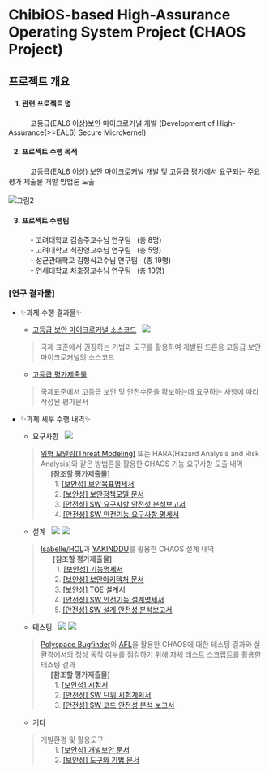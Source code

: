 
# ChibiOS-based High-Assurance Operating System Project (CHAOS Project)
## 프로젝트 개요
####  &#160; &#160; 1. 관련 프로젝트 명
 &#160; &#160; &#160; &#160; &#160; &#160;고등급(EAL6 이상)보안 마이크로커널 개발 (Development of High-Assurance(>=EAL6) Secure Microkernel)
####  &#160; &#160;2. 프로젝트 수행 목적
 &#160; &#160; &#160; &#160; &#160; &#160;고등급(EAL6 이상) 보안 마이크로커널 개발 및 고등급 평가에서 요구되는 주요 평가 제출물 개발 방법론 도출
 <br>
 <br>![그림2](https://user-images.githubusercontent.com/31889026/149855984-2b56ea77-bbd5-413c-bce0-3710c4ec8ce6.png)

####  &#160; &#160;3. 프로젝트 수행팀
 &#160; &#160; &#160; &#160; &#160; &#160;- 고려대학교 김승주교수님 연구팀 &#160; (총 8명) <br>
 &#160; &#160; &#160; &#160; &#160; &#160;- 고려대학교 최진영교수님 연구팀 &#160; (총 5명) <br>
 &#160; &#160; &#160; &#160; &#160; &#160;- 성균관대학교 김형식교수님 연구팀 &#160; (총 19명) <br>
 &#160; &#160; &#160; &#160; &#160; &#160;- 연세대학교 차호정교수님 연구팀 &#160; (총 10명) <br>

### [연구 결과물]

- ✨과제 수행 결과물✨
  - [고등급 보안 마이크로커널 소스코드](https://github.com/HackProof/CHAOS/tree/main/%EA%B3%BC%EC%A0%9C%20%EC%88%98%ED%96%89%20%EA%B2%B0%EA%B3%BC%EB%AC%BC/%EA%B3%A0%EB%93%B1%EA%B8%89%20%EB%B3%B4%EC%95%88%20%EB%A7%88%EC%9D%B4%ED%81%AC%EB%A1%9C%EC%BB%A4%EB%84%90%20%EC%86%8C%EC%8A%A4%EC%BD%94%EB%93%9C) &#160; <img src="https://img.shields.io/badge/-C%2FC%2B%2B-red">
  > 국제 표준에서 권장하는 기법과 도구를 활용하여 개발된 드론용 고등급 보안마이크로커널의 소스코드
  - [고등급 평가제출물](https://github.com/HackProof/CHAOS/tree/main/%EA%B3%BC%EC%A0%9C%20%EC%88%98%ED%96%89%20%EA%B2%B0%EA%B3%BC%EB%AC%BC/%EA%B3%A0%EB%93%B1%EA%B8%89%20%EB%B3%B4%EC%95%88%20%EB%A7%88%EC%9D%B4%ED%81%AC%EB%A1%9C%EC%BB%A4%EB%84%90%20%ED%8F%89%EA%B0%80%EC%A0%9C%EC%B6%9C%EB%AC%BC)
  > 국제표준에서 고등급 보안 및 안전수준을 확보하는데 요구하는 사항에 따라 작성된 평가문서

- ✨과제 세부 수행 내역✨
  - 요구사항 &#160; <img src="https://img.shields.io/badge/-Microsoft%20Threat%20Modeling%20Tool-brightgreen">
  > [위협 모델링(Threat Modeling)](https://docs.microsoft.com/ko-kr/azure/security/develop/threat-modeling-tool-releases-73002061) 또는 HARA(Hazard Analysis and Risk Analysis)와 같은 방법론을 활용한 CHAOS 기능 요구사항 도출 내역 <br>
&#160;&#160;&#160;&#160; **[참조할 평가제출물]** <br>
&#160;&#160;&#160;&#160;&#160;&#160; 1. [[보안성] 보안목표명세서](https://github.com/HackProof/CHAOS/blob/main/%EA%B3%BC%EC%A0%9C%20%EC%88%98%ED%96%89%20%EA%B2%B0%EA%B3%BC%EB%AC%BC/%EA%B3%A0%EB%93%B1%EA%B8%89%20%EB%B3%B4%EC%95%88%20%EB%A7%88%EC%9D%B4%ED%81%AC%EB%A1%9C%EC%BB%A4%EB%84%90%20%ED%8F%89%EA%B0%80%EC%A0%9C%EC%B6%9C%EB%AC%BC/%EB%B3%B4%EC%95%88%EC%84%B1/%5B%EA%B8%B0%EC%88%A0%EB%AC%B8%EC%84%9C%5D%20%EB%B3%B4%EC%95%88%EB%AA%A9%ED%91%9C%EB%AA%85%EC%84%B8%EC%84%9C.pdf) <br>
&#160;&#160;&#160;&#160;&#160;&#160; 2. [[보안성] 보안정책모델 문서](https://github.com/HackProof/CHAOS/blob/main/%EA%B3%BC%EC%A0%9C%20%EC%88%98%ED%96%89%20%EA%B2%B0%EA%B3%BC%EB%AC%BC/%EA%B3%A0%EB%93%B1%EA%B8%89%20%EB%B3%B4%EC%95%88%20%EB%A7%88%EC%9D%B4%ED%81%AC%EB%A1%9C%EC%BB%A4%EB%84%90%20%ED%8F%89%EA%B0%80%EC%A0%9C%EC%B6%9C%EB%AC%BC/%EB%B3%B4%EC%95%88%EC%84%B1/%5B%EA%B8%B0%EC%88%A0%EB%AC%B8%EC%84%9C%5D%20%EB%B3%B4%EC%95%88%EC%A0%95%EC%B1%85%EB%AA%A8%EB%8D%B8%EB%AC%B8%EC%84%9C.pdf) <br>
&#160;&#160;&#160;&#160;&#160;&#160; 3. [[안전성] SW 요구사항 안전성 분석보고서](https://github.com/HackProof/CHAOS/blob/main/%EA%B3%BC%EC%A0%9C%20%EC%88%98%ED%96%89%20%EA%B2%B0%EA%B3%BC%EB%AC%BC/%EA%B3%A0%EB%93%B1%EA%B8%89%20%EB%B3%B4%EC%95%88%20%EB%A7%88%EC%9D%B4%ED%81%AC%EB%A1%9C%EC%BB%A4%EB%84%90%20%ED%8F%89%EA%B0%80%EC%A0%9C%EC%B6%9C%EB%AC%BC/%EC%95%88%EC%A0%84%EC%84%B1/%5B%EA%B8%B0%EC%88%A0%EB%AC%B8%EC%84%9C%5D%20SW%EC%BD%94%EB%93%9C%EC%95%88%EC%A0%84%EC%84%B1%EB%B6%84%EC%84%9D%EB%B3%B4%EA%B3%A0%EC%84%9Cv2.pdf) <br>
&#160;&#160;&#160;&#160;&#160;&#160; 4. [[안전성] SW 안전기능 요구사항 명세서](https://github.com/HackProof/CHAOS/blob/main/%EA%B3%BC%EC%A0%9C%20%EC%88%98%ED%96%89%20%EA%B2%B0%EA%B3%BC%EB%AC%BC/%EA%B3%A0%EB%93%B1%EA%B8%89%20%EB%B3%B4%EC%95%88%20%EB%A7%88%EC%9D%B4%ED%81%AC%EB%A1%9C%EC%BB%A4%EB%84%90%20%ED%8F%89%EA%B0%80%EC%A0%9C%EC%B6%9C%EB%AC%BC/%EC%95%88%EC%A0%84%EC%84%B1/%5B%EA%B8%B0%EC%88%A0%EB%AC%B8%EC%84%9C%5D%20SW%EC%9D%B8%EC%A0%84%EA%B8%B0%EB%8A%A5%EC%9A%94%EA%B5%AC%EC%82%AC%ED%95%AD%EB%AA%85%EC%84%B8%EC%84%9C.pdf) <br>
  - 설계 &#160; <img src="https://img.shields.io/badge/-Isabelle%2FHOL%20(%EB%B3%B4%EC%95%88%EA%B8%B0%EB%8A%A5)-green"> <img src="https://img.shields.io/badge/-YAKINDDU%20(%EC%95%88%EC%A0%84%EA%B8%B0%EB%8A%A5)-yellowgreen"> <br>
  > [Isabelle/HOL](https://isabelle.in.tum.de/)과 [YAKINDDU](https://www.itemis.com/en/yakindu/state-machine/)를 활용한 CHAOS 설계 내역 <br>
&#160;&#160;&#160;&#160;&#160; **[참조할 평가제출물]** <br>
&#160;&#160;&#160;&#160;&#160;&#160;&#160; 1. [[보안성] 기능명세서](https://github.com/HackProof/CHAOS/blob/main/%EA%B3%BC%EC%A0%9C%20%EC%88%98%ED%96%89%20%EA%B2%B0%EA%B3%BC%EB%AC%BC/%EA%B3%A0%EB%93%B1%EA%B8%89%20%EB%B3%B4%EC%95%88%20%EB%A7%88%EC%9D%B4%ED%81%AC%EB%A1%9C%EC%BB%A4%EB%84%90%20%ED%8F%89%EA%B0%80%EC%A0%9C%EC%B6%9C%EB%AC%BC/%EB%B3%B4%EC%95%88%EC%84%B1/%5B%EA%B8%B0%EC%88%A0%EB%AC%B8%EC%84%9C%5D%20%EA%B8%B0%EB%8A%A5%EB%AA%85%EC%84%B8%EC%84%9C.pdf) <br>
&#160;&#160;&#160;&#160;&#160;&#160; 2. [[보안성] 보안아키텍처 문서](https://github.com/HackProof/CHAOS/blob/main/%EA%B3%BC%EC%A0%9C%20%EC%88%98%ED%96%89%20%EA%B2%B0%EA%B3%BC%EB%AC%BC/%EA%B3%A0%EB%93%B1%EA%B8%89%20%EB%B3%B4%EC%95%88%20%EB%A7%88%EC%9D%B4%ED%81%AC%EB%A1%9C%EC%BB%A4%EB%84%90%20%ED%8F%89%EA%B0%80%EC%A0%9C%EC%B6%9C%EB%AC%BC/%EB%B3%B4%EC%95%88%EC%84%B1/%5B%EA%B8%B0%EC%88%A0%EB%AC%B8%EC%84%9C%5D%20%EB%B3%B4%EC%95%88%EC%95%84%ED%82%A4%ED%85%8D%EC%B3%90%EB%AC%B8%EC%84%9C.pdf) <br>
&#160;&#160;&#160;&#160;&#160;&#160; 3. [[보안성] TOE 설계서](https://github.com/HackProof/CHAOS/blob/main/%EA%B3%BC%EC%A0%9C%20%EC%88%98%ED%96%89%20%EA%B2%B0%EA%B3%BC%EB%AC%BC/%EA%B3%A0%EB%93%B1%EA%B8%89%20%EB%B3%B4%EC%95%88%20%EB%A7%88%EC%9D%B4%ED%81%AC%EB%A1%9C%EC%BB%A4%EB%84%90%20%ED%8F%89%EA%B0%80%EC%A0%9C%EC%B6%9C%EB%AC%BC/%EB%B3%B4%EC%95%88%EC%84%B1/%5B%EA%B8%B0%EC%88%A0%EB%AC%B8%EC%84%9C%5D%20TOE%20%EC%84%A4%EA%B3%84%EC%84%9C.pdf) <br>
&#160;&#160;&#160;&#160;&#160;&#160; 4. [[안전성] SW 안전기능 설계명세서](https://github.com/HackProof/CHAOS/blob/main/%EA%B3%BC%EC%A0%9C%20%EC%88%98%ED%96%89%20%EA%B2%B0%EA%B3%BC%EB%AC%BC/%EA%B3%A0%EB%93%B1%EA%B8%89%20%EB%B3%B4%EC%95%88%20%EB%A7%88%EC%9D%B4%ED%81%AC%EB%A1%9C%EC%BB%A4%EB%84%90%20%ED%8F%89%EA%B0%80%EC%A0%9C%EC%B6%9C%EB%AC%BC/%EC%95%88%EC%A0%84%EC%84%B1/%5B%EA%B8%B0%EC%88%A0%EB%AC%B8%EC%84%9C%5D%20SW%EC%95%88%EC%A0%84%EA%B8%B0%EB%8A%A5%EC%84%A4%EA%B3%84%EB%AA%85%EC%84%B8%EC%84%9Cv2.pdf) <br>
&#160;&#160;&#160;&#160;&#160;&#160; 5. [[안전성] SW 설계 안전성 분석보고서](https://github.com/HackProof/CHAOS/blob/main/%EA%B3%BC%EC%A0%9C%20%EC%88%98%ED%96%89%20%EA%B2%B0%EA%B3%BC%EB%AC%BC/%EA%B3%A0%EB%93%B1%EA%B8%89%20%EB%B3%B4%EC%95%88%20%EB%A7%88%EC%9D%B4%ED%81%AC%EB%A1%9C%EC%BB%A4%EB%84%90%20%ED%8F%89%EA%B0%80%EC%A0%9C%EC%B6%9C%EB%AC%BC/%EC%95%88%EC%A0%84%EC%84%B1/%5B%EA%B8%B0%EC%88%A0%EB%AC%B8%EC%84%9C%5D%20SW%EC%84%A4%EA%B3%84%EC%95%88%EC%A0%84%EC%84%B1%EB%B6%84%EC%84%9D%EB%B3%B4%EA%B3%A0%EC%84%9Cv2.pdf) <br>
  - 테스팅 &#160; <img src="https://img.shields.io/badge/-Polyspace--Bugfinder%20-yellow"> <img src="https://img.shields.io/badge/-American%20Fuzzy%20Lop(AFL)%20-orange"> 
  > [Polyspace Bugfinder](https://kr.mathworks.com/products/polyspace-bug-finder.html)와 [AFL](https://github.com/google/AFL)을 활용한 CHAOS에 대한 테스팅 결과와 실 환경에서의 정상 동작 여부를 점검하기 위해 자체 테스트 스크립트를 활용한 테스팅 결과 <br>
&#160;&#160;&#160;&#160; **[참조할 평가제출물]** <br>
&#160;&#160;&#160;&#160;&#160;&#160; 1. [[보안성] 시험서](https://github.com/HackProof/CHAOS/blob/main/%EA%B3%BC%EC%A0%9C%20%EC%88%98%ED%96%89%20%EA%B2%B0%EA%B3%BC%EB%AC%BC/%EA%B3%A0%EB%93%B1%EA%B8%89%20%EB%B3%B4%EC%95%88%20%EB%A7%88%EC%9D%B4%ED%81%AC%EB%A1%9C%EC%BB%A4%EB%84%90%20%ED%8F%89%EA%B0%80%EC%A0%9C%EC%B6%9C%EB%AC%BC/%EB%B3%B4%EC%95%88%EC%84%B1/%5B%EA%B8%B0%EC%88%A0%EB%AC%B8%EC%84%9C%5D%20%EC%8B%9C%ED%97%98%EC%84%9C.pdf) <br>
&#160;&#160;&#160;&#160;&#160;&#160; 2. [[안전성] SW 단위 시험계획서](https://github.com/HackProof/CHAOS/blob/main/%EA%B3%BC%EC%A0%9C%20%EC%88%98%ED%96%89%20%EA%B2%B0%EA%B3%BC%EB%AC%BC/%EA%B3%A0%EB%93%B1%EA%B8%89%20%EB%B3%B4%EC%95%88%20%EB%A7%88%EC%9D%B4%ED%81%AC%EB%A1%9C%EC%BB%A4%EB%84%90%20%ED%8F%89%EA%B0%80%EC%A0%9C%EC%B6%9C%EB%AC%BC/%EC%95%88%EC%A0%84%EC%84%B1/%5B%EA%B8%B0%EC%88%A0%EB%AC%B8%EC%84%9C%5D%20SW%EB%8B%A8%EC%9C%84%EC%8B%9C%ED%97%98%EA%B3%84%ED%9A%8D%EC%84%9Cv2.pdf) <br>
&#160;&#160;&#160;&#160;&#160;&#160; 3. [[안전성] SW 코드 안전성 분석 보고서](https://github.com/HackProof/CHAOS/blob/main/%EA%B3%BC%EC%A0%9C%20%EC%88%98%ED%96%89%20%EA%B2%B0%EA%B3%BC%EB%AC%BC/%EA%B3%A0%EB%93%B1%EA%B8%89%20%EB%B3%B4%EC%95%88%20%EB%A7%88%EC%9D%B4%ED%81%AC%EB%A1%9C%EC%BB%A4%EB%84%90%20%ED%8F%89%EA%B0%80%EC%A0%9C%EC%B6%9C%EB%AC%BC/%EC%95%88%EC%A0%84%EC%84%B1/%5B%EA%B8%B0%EC%88%A0%EB%AC%B8%EC%84%9C%5D%20SW%EC%BD%94%EB%93%9C%EC%95%88%EC%A0%84%EC%84%B1%EB%B6%84%EC%84%9D%EB%B3%B4%EA%B3%A0%EC%84%9Cv2.pdf) <br>

  - 기타 &#160;
  > 개발환경 및 활용도구 <br>
&#160;&#160;&#160;&#160;&#160;&#160; 1. [[보안성] 개발보안 문서](https://github.com/HackProof/CHAOS/blob/main/%EA%B3%BC%EC%A0%9C%20%EC%88%98%ED%96%89%20%EA%B2%B0%EA%B3%BC%EB%AC%BC/%EA%B3%A0%EB%93%B1%EA%B8%89%20%EB%B3%B4%EC%95%88%20%EB%A7%88%EC%9D%B4%ED%81%AC%EB%A1%9C%EC%BB%A4%EB%84%90%20%ED%8F%89%EA%B0%80%EC%A0%9C%EC%B6%9C%EB%AC%BC/%EB%B3%B4%EC%95%88%EC%84%B1/%5B%EA%B8%B0%EC%88%A0%EB%AC%B8%EC%84%9C%5D%20%EA%B0%9C%EB%B0%9C%EB%B3%B4%EC%95%88%EB%AC%B8%EC%84%9C.pdf) <br>
&#160;&#160;&#160;&#160;&#160;&#160; 2. [[보안성] 도구와 기법 문서](https://github.com/HackProof/CHAOS/blob/main/%EA%B3%BC%EC%A0%9C%20%EC%88%98%ED%96%89%20%EA%B2%B0%EA%B3%BC%EB%AC%BC/%EA%B3%A0%EB%93%B1%EA%B8%89%20%EB%B3%B4%EC%95%88%20%EB%A7%88%EC%9D%B4%ED%81%AC%EB%A1%9C%EC%BB%A4%EB%84%90%20%ED%8F%89%EA%B0%80%EC%A0%9C%EC%B6%9C%EB%AC%BC/%EB%B3%B4%EC%95%88%EC%84%B1/%5B%EA%B8%B0%EC%88%A0%EB%AC%B8%EC%84%9C%5D%20%EB%8F%84%EA%B5%AC%EC%99%80%20%EA%B8%B0%EB%B2%95%20%EB%AC%B8%EC%84%9C.pdf) <br>

